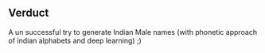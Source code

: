 ## Verduct

A un successful try to generate Indian Male names (with phonetic approach of indian alphabets and deep learning) ;)
